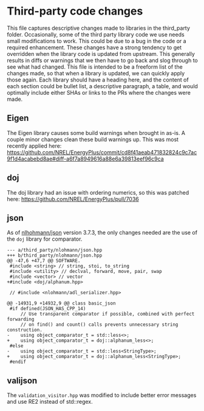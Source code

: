 # Third-party code changes

This file captures descriptive changes made to libraries in the third_party folder.
Occasionally, some of the third party library code we use needs small modifications to work.
This could be due to a bug in the code or a required enhancement.
These changes have a strong tendency to get overridden when the library code is updated from upstream.
This generally results in diffs or warnings that we then have to go back and slog through to see what had changed.
This file is intended to be a freeform list of the changes made, so that when a library is updated, we can quickly apply those again.
Each library should have a heading here, and the content of each section could be bullet list, a descriptive paragraph, a table, and would optimally include either SHAs or links to the PRs where the changes were made.

## Eigen

The Eigen library causes some build warnings when brought in as-is.
A couple minor changes clean these build warnings up.
This was most recently applied here: https://github.com/NREL/EnergyPlus/commit/cd8f41aeab471832824c9c7ac9f1d4acabebd8ae#diff-a6f7a8949616a88e6a39813eef96c9ca

## doj

The doj library had an issue with ordering numerics, so this was patched here: https://github.com/NREL/EnergyPlus/pull/7036

## json

As of [nlhohmann/json](https://github.com/nlohmann/json) version 3.7.3, the only changes needed are the use of the `doj` library for comparator.

```
--- a/third_party/nlohmann/json.hpp
+++ b/third_party/nlohmann/json.hpp
@@ -47,6 +47,7 @@ SOFTWARE.
 #include <string> // string, stoi, to_string
 #include <utility> // declval, forward, move, pair, swap
 #include <vector> // vector
+#include <doj/alphanum.hpp>

 // #include <nlohmann/adl_serializer.hpp>

@@ -14931,9 +14932,9 @@ class basic_json
 #if defined(JSON_HAS_CPP_14)
     // Use transparent comparator if possible, combined with perfect forwarding
     // on find() and count() calls prevents unnecessary string construction.
-    using object_comparator_t = std::less<>;
+    using object_comparator_t = doj::alphanum_less<>;
 #else
-    using object_comparator_t = std::less<StringType>;
+    using object_comparator_t = doj::alphanum_less<StringType>;
 #endif
```

## valijson

The `validation_visitor.hpp` was modified to include better error messages and use RE2 instead of std::regex.
